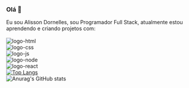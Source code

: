 ### Olá 👋

Eu sou Alisson Dornelles, sou Programador Full Stack, atualmente estou aprendendo e criando projetos com:
<br>
<br>
  <img src="https://img.shields.io/badge/HTML5-E34F26?style=for-the-badge&logo=html5&logoColor=white" alt="logo-html" />
  <br>
  <img src="https://img.shields.io/badge/CSS3-1572B6?style=for-the-badge&logo=css3&logoColor=white" alt="logo-css" />
  <br>
  <img src="https://img.shields.io/badge/JavaScript-F7DF1E?style=for-the-badge&logo=javascript&logoColor=black" alt="logo-js" />
  <br>
  <img src="https://img.shields.io/badge/Node.js-43853D?style=for-the-badge&logo=node.js&logoColor=white" alt="logo-node" />
  <br>
  <img src="https://img.shields.io/badge/React-20232A?style=for-the-badge&logo=react&logoColor=61DAFB" alt="logo-react" />
  <br>
[![Top Langs](https://github-readme-stats.vercel.app/api/top-langs/?username=AlissonDornelles&layout=donut)](https://github.com/anuraghazra/github-readme-stats)
<br>
![Anurag's GitHub stats](https://github-readme-stats.vercel.app/api?username=AlissonDornelles&show_icons=true&theme=tokyonight)
